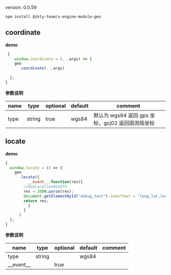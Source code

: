 
version: 0.0.59
``` bash
npm install @zkty-team/x-engine-module-geo
```



## coordinate



**demo**
``` js
 {
    window.coordinate = (...args) => {
    geo
      .coordinate(...args)
 
  };
}
``` 

	
**参数说明**

| name                        | type      | optional | default   | comment  |
| --------------------------- | --------- | -------- | --------- |--------- |
| type | string | true | wgs84 |  默认为 wgs84 返回 gps 坐标，gcj02 返回国测局坐标 |


## locate



**demo**
``` js
{
  window.locate = () => {
    geo
      .locate({
          __event__:function(res){
        //GeoLocationResDTO
        res = JSON.parse(res);
        document.getElementById("debug_text").innerText = "long,lat,locs:"+ res["longitude"]+res["latitude"]+res["locationString"];
        return res;
          }
        }
      )
  };
}
``` 

	
**参数说明**

| name                        | type      | optional | default   | comment  |
| --------------------------- | --------- | -------- | --------- |--------- |
| type | string |  | wgs84 |  |
| \_\_event\_\_ |  | true |  |  |

    